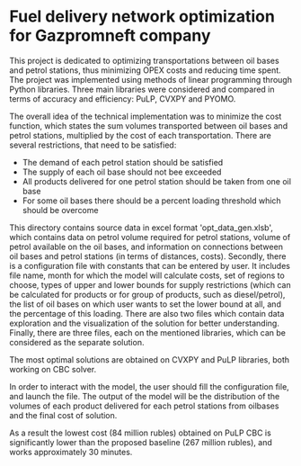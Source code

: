 # Fuel delivery network optimization for Gazpromneft company
This project is dedicated to optimizing transportations between oil bases and petrol stations, thus minimizing OPEX costs and reducing time spent.
The project was implemented using methods of linear programming through Python libraries. Three main libraries were considered and compared in terms of accuracy and efficiency: PuLP, CVXPY and PYOMO.

The overall idea of the technical implementation was to minimize the cost function, 
which states the sum volumes transported between oil bases and petrol stations, multiplied by the cost of each transportation.
There are several restrictions, that need to be satisfied:
- The demand of each petrol station should be satisfied
- The supply of each oil base should not bee exceeded
- All products delivered for one petrol station should be taken from one oil base
- For some oil bases there should be a percent loading threshold which should be overcome


This directory contains source data in excel format 'opt_data_gen.xlsb', which contains data on petrol volume required for petrol stations, 
volume of petrol available on the oil bases, and information on connections between oil bases and petrol stations (in terms of distances, costs).
Secondly, there is a configuration file with constants that can be entered by user. It includes file name, month for which the model will calculate costs, set of regions to choose,
types of upper and lower bounds for supply restrictions (which can be calculated for products or for group of products, such as diesel/petrol),
the list of oil bases on which user wants to set the lower bound at all, and the percentage of this loading.
There are also two files which contain data exploration and the visualization of the solution for better understanding.
Finally, there are three files, each on the mentioned libraries, which can be considered as the separate solution.

The most optimal solutions are obtained on CVXPY and PuLP libraries, both working on CBC solver. 

In order to interact with the model, the user should fill the configuration file, and launch the file.
The output of the model will be the distribution of the volumes of each product delivered for each petrol stations from oilbases and the final cost of solution.

As a result the lowest cost (84 million rubles) obtained on PuLP CBC is significantly lower than the proposed baseline (267 million rubles), and works approximately 30 minutes.
